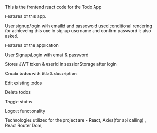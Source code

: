 This is the frontend react code for the Todo App 

Features of this app.

User signup/login with emailid and passoword used conditional rendering for achieveing this one in signup username and confirm password is also asked.

Features of the application

User Signup/Login with email & password

Stores JWT token & userId in sessionStorage after login

Create todos with title & description

Edit existing todos

Delete todos

Toggle status

Logout functionality

Technologies utilized for the project are - React, Axios(for api calling) , React Router Dom, 
